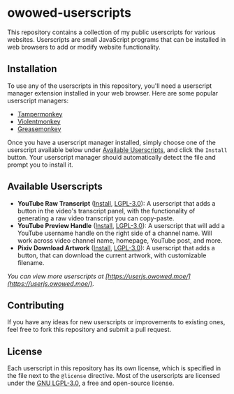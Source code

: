 # owowed-userscripts

This repository contains a collection of my public userscripts for various websites. Userscripts are small JavaScript programs that can be installed in web browsers to add or modify website functionality.

## Installation

To use any of the userscripts in this repository, you'll need a userscript manager extension installed in your web browser. Here are some popular userscript managers:
- [Tampermonkey](https://www.tampermonkey.net/)
- [Violentmonkey](https://violentmonkey.github.io/)
- [Greasemonkey](https://www.greasespot.net/)

Once you have a userscript manager installed, simply choose one of the userscript available below under [Available Userscripts](#available-userscripts), and click the `Install` button. Your userscript manager should automatically detect the file and prompt you to install it.

## Available Userscripts

- **YouTube Raw Transcript** ([Install][ytrt-install], [LGPL-3.0][LGPL3]): A userscript that adds a button in the video's transcript panel, with the functionality of generating a raw video transcript you can copy-paste.
- **YouTube Preview Handle** ([Install][ytph-install], [LGPL-3.0][LGPL3]): A userscript that will add a YouTube username handle on the right side of a channel name. Will work across video channel name, homepage, YouTube post, and more.
- **Pixiv Download Artwork** ([Install][pda-install], [LGPL-3.0][LGPL3]): A userscript that adds a button, that can download the current artwork, with customizable filename.

*You can view more userscripts at [https://userjs.owowed.moe/](https://userjs.owowed.moe/).*

[LGPL3]: https://userjs.owowed.moe/scripts/LICENSE.LGPL-3.txt
[ytrt-install]: https://userjs.owowed.moe/scripts/youtube-raw-transcript.user.js
[ytph-install]: https://userjs.owowed.moe/scripts/youtube-preview-handle.user.js
[pda-install]: https://userjs.owowed.moe/scripts/pixiv-download-artwork.user.js

## Contributing

If you have any ideas for new userscripts or improvements to existing ones, feel free to fork this repository and submit a pull request.

## License

Each userscript in this repository has its own license, which is specified in the file next to the `@license` directive. Most of the userscripts are licensed under the [GNU LGPL-3.0](https://www.gnu.org/licenses/lgpl-3.0.en.html), a free and open-source license.
